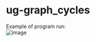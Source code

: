 # ug-graph_cycles

Example of program run: \
![image](https://user-images.githubusercontent.com/32600711/228075655-de0ef52f-9324-4441-9beb-12c40d5de426.png)
